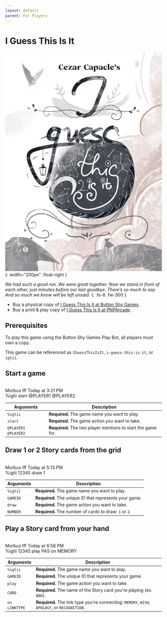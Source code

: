 ```yaml
---
layout: default
parent: For Players
---
```


# I Guess This Is It

![I Guess This Is It cover](../assets/i-guess-this-is-it--cover.png){: width="200px" .float-right }

_We had such a good run. We were great together. Now we stand in front of each
other, just minutes before our last goodbye. There’s so much to say. And so
much we know will be left unsaid._
{: .fs-6 .fw-300 }

* Buy a physical copy of [I Guess This Is It at Button Shy Games](https://buttonshygames.com/products/i-guess-this-is-it-1).
* Buy a print & play copy of [I Guess This Is It at PNPArcade](https://www.pnparcade.com/products/i-guess-this-is-it).

## Prerequisites 

To play this game using the Button Shy Games Play Bot, all players must own a copy.

This game can be referenced as `IGuessThisIsIt`, `i-guess-this-is-it`, or `igtii`.

## Start a game

<div class="discord-messages">
  <div class="discord-message">
    <div class="discord-message-content">
      <div class="discord-author-avatar">
        <img src="https://cdn.discordapp.com/avatars/210832949904408577/de284c63bedc8a161782e959288bda2b.png" alt="">
      </div>
      <div class="discord-message-body">
        <div class="discord-message-author">
          <span class="discord-author-info"><span class="discord-author-username">Morbus Iff</span></span>
          <span class="discord-message-timestamp">Today at 3:21 PM</span>
        </div>
        <div class="discord-message-text">
          %igtii start <span class="discord-mention">@PLAYER1</span> <span class="discord-mention">@PLAYER2</span>
        </div>
      </div>
    </div>
  </div>
</div>

| Arguments           | Description                                                  |
|---------------------|--------------------------------------------------------------|
| `%igtii`            | **Required.** The game name you want to play.                |
| `start`             | **Required.** The game action you want to take.              |
| `@PLAYER1 @PLAYER2` | **Required.** The two player mentions to start the game for. |

## Draw 1 or 2 Story cards from the grid

<div class="discord-messages">
  <div class="discord-message">
    <div class="discord-message-content">
      <div class="discord-author-avatar">
        <img src="https://cdn.discordapp.com/avatars/210832949904408577/de284c63bedc8a161782e959288bda2b.png" alt="">
      </div>
      <div class="discord-message-body">
        <div class="discord-message-author">
          <span class="discord-author-info"><span class="discord-author-username">Morbus Iff</span></span>
          <span class="discord-message-timestamp">Today at 5:13 PM</span>
        </div>
        <div class="discord-message-text">
          %igtii 12345 draw 1
        </div>
      </div>
    </div>
  </div>
</div>

| Arguments | Description                                            |
|-----------|--------------------------------------------------------|
| `%igtii`  | **Required.** The game name you want to play.          |
| `GAMEID`  | **Required.** The unique ID that represents your game. |
| `draw`    | **Required.** The game action you want to take.        |
| `NUMBER`  | **Required.** The number of cards to draw: `1` or `2`. |

## Play a Story card from your hand

<div class="discord-messages">
  <div class="discord-message">
    <div class="discord-message-content">
      <div class="discord-author-avatar">
        <img src="https://cdn.discordapp.com/avatars/210832949904408577/de284c63bedc8a161782e959288bda2b.png" alt="">
      </div>
      <div class="discord-message-body">
        <div class="discord-message-author">
          <span class="discord-author-info"><span class="discord-author-username">Morbus Iff</span></span>
          <span class="discord-message-timestamp">Today at 6:58 PM</span>
        </div>
        <div class="discord-message-text">
          %igtii 12345 play PAS on MEMORY
        </div>
      </div>
    </div>
  </div>
</div>

| Arguments     | Description                                                                                   |
|---------------|-----------------------------------------------------------------------------------------------|
| `%igtii`      | **Required.** The game name you want to play.                                                 |
| `GAMEID`      | **Required.** The unique ID that represents your game.                                        |
| `play`        | **Required.** The game action you want to take.                                               |
| `CARD`        | **Required.** The name of the Story card you're playing (ex. `BAR`).                          |
| `on LINKTYPE` | **Required.** The link type you're connecting: `MEMORY`, `WISH`, `APOLOGY`, or `RECOGNITION`. |  
